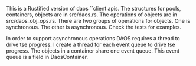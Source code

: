 This is a Rustified version of daos ``client apis. The structures for pools, containers, objects are in src/daos.rs. The operations of objects are in src/daos_obj_ops.rs. There are two groups of operations for objects. One is synchronous. The other is asynchronous. Check the tests for examples.

In order to support asynchronous operations DAOS requires a thread to drive tse progress. I create a thread for each event queue to drive tse progress. The objects in a container share one event queue. This event queue is a field in DaosContainer.
